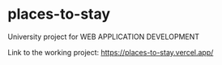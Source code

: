 # places-to-stay
University project for WEB APPLICATION DEVELOPMENT

Link to the working project: https://places-to-stay.vercel.app/
